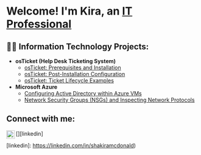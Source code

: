 <h1>Welcome! I'm Kira, an <a href="https://linkedin.com/in/shakiramcdonald">IT Professional</a></h1>

<h2>👨‍💻 Information Technology Projects:</h2>

- <b>osTicket (Help Desk Ticketing System)</b>
  - [osTicket: Prerequisites and Installation](https://github.com/shakiramcdonald/osticket-prereqs)
  - [osTicket: Post-Installation Configuration](https://github.com/shakiramcdonald/post-install-config)
  - [osTicket: Ticket Lifecycle Examples](https://github.com/shakiramcdonald/ticket-lifecycle)
- <b>Microsoft Azure</b>
  - [Configuring Active Directory within Azure VMs](https://github.com/shakiramcdonald/configure-ad)
  - [Network Security Groups (NSGs) and Inspecting Network Protocols](https://github.com/shakiramcdonald/azure-network-protocols)

<h2>Connect with me:</h2>


[<img align="left" alt="shakiramcdonald | LinkedIn" width="22px" src="https://cdn.jsdelivr.net/npm/simple-icons@v3/icons/linkedin.svg" />][linkedin]


[linkedin]: https://linkedin.com/in/shakiramcdonald)
